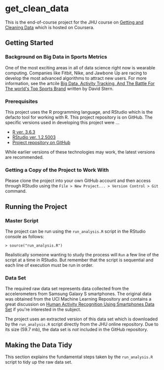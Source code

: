 # get_clean_data

This is the end-of-course project for the JHU course on [Getting and Cleaning Data](https://www.coursera.org/learn/data-cleaning/) which is hosted on Coursera.

## Getting Started

### Background on Big Data in Sports Metrics

One of the most exciting areas in all of data science right now is wearable computing. Companies like Fitbit, Nike, and Jawbone Up are racing to develop the most advanced algorithms to attract new users. For more information, see the artcile [Big Data, Activity Tracking, And The Battle For The
world's Top Sports Brand](big_data_sports_article.pdf) written by David Stern.

### Prerequisites

This project uses the R programming language, and RStudio which is the defacto tool for working with R. This project repository is on GitHub. The specific versions used in developing this project were ...

* [R ver. 3.6.3](https://cran.r-project.org/)
* [RStudio ver. 1.2.5003](https://rstudio.com/products/rstudio/download/)
* [Project repository on GitHub](https://www.github.com/dador92/get_clean_data/)

While earlier versions of these technologies may work, the latest versions are recommended.

### Getting a Copy of the Project to Work With

Please clone the project into your own GitHub account and then access through RStudio using the `File > New Project... > Version Control > Git` command.



## Running the Project

### Master Script

The project can be run using the `run_analysis.R` script in the RStudio console as follows:
```
> source("run_analysis.R")
```

Realistically someone wanting to study the process will `Run` a few line of the script at a time in RStudio. But remember that the script is sequential and each line of execution must be run in order.

### Data Set

The required raw data set represents data collected from the accelerometers from  Samsung Galaxy S smartphones. The original data was obtained from the UCI Machine Learning Repository and contains a great discussion on [Human Activity Recognition Using Smartphones Data Set](http://archive.ics.uci.edu/ml/datasets/Human+Activity+Recognition+Using+Smartphones) if you're interested in the subject.

The project uses an extracted version of this data set which is downloaded by the `run_analysis.R` script directly from the JHU online repository. Due to its size (59.7 mb), the data set is *not* included in the GitHub repository.

## Making the Data Tidy

This section explains the fundamental steps taken by the `run_analysis.R` script to tidy up the raw data set.
